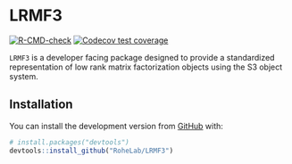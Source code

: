 
<!-- README.md is generated from README.Rmd. Please edit that file -->

# LRMF3

<!-- badges: start -->

[![R-CMD-check](https://github.com/RoheLab/LRMF3/workflows/R-CMD-check/badge.svg)](https://github.com/RoheLab/LRMF3/actions)
[![Codecov test
coverage](https://codecov.io/gh/RoheLab/LRMF3/branch/main/graph/badge.svg)](https://app.codecov.io/gh/RoheLab/LRMF3?branch=main)
<!-- badges: end -->

`LRMF3` is a developer facing package designed to provide a standardized
representation of low rank matrix factorization objects using the S3
object system.

## Installation

You can install the development version from
[GitHub](https://github.com/) with:

``` r
# install.packages("devtools")
devtools::install_github("RoheLab/LRMF3")
```
